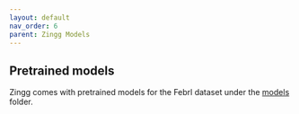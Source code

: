 ```yaml
---
layout: default
nav_order: 6
parent: Zingg Models
---
```



## Pretrained models

Zingg comes with pretrained models for the Febrl dataset under the [models](/models) folder.

